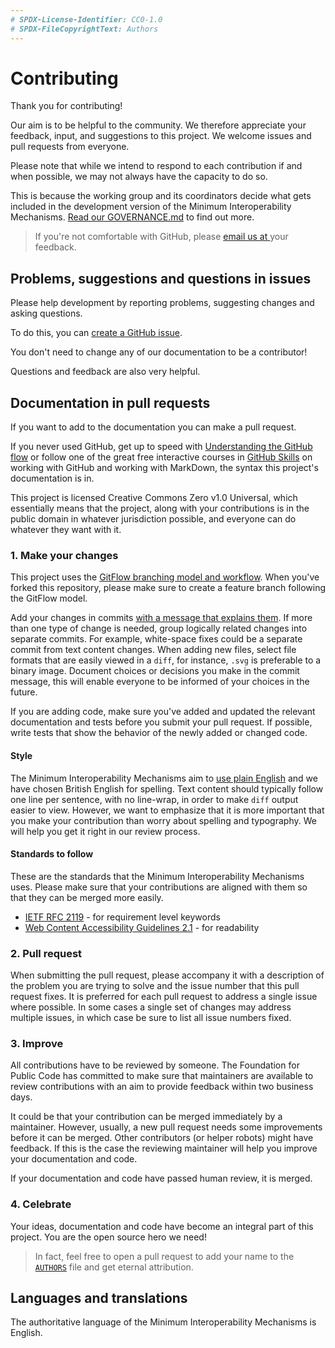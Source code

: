 ```yaml
---
# SPDX-License-Identifier: CC0-1.0
# SPDX-FileCopyrightText: Authors
---
```


# Contributing 

Thank you for contributing!

Our aim is to be helpful to the community.
We therefore appreciate your feedback, input, and suggestions to this project.
We welcome issues and pull requests from everyone.

Please note that while we intend to respond to each contribution if and when possible, we may not always have the capacity to do so.

This is because the working group and its coordinators decide what gets included in the development version of the Minimum Interoperability Mechanisms. 
[Read our GOVERNANCE.md](/GOVERNANCE.md) to find out more.

> If you're not comfortable with GitHub, please [email us at ](mailto:) your feedback.

## Problems, suggestions and questions in issues

Please help development by reporting problems, suggesting changes and asking questions.

To do this, you can [create a GitHub issue](https://docs.github.com/en/issues/tracking-your-work-with-issues/creating-an-issue).

You don't need to change any of our documentation to be a contributor!

Questions and feedback are also very helpful.

## Documentation in pull requests

If you want to add to the documentation you can make a pull request.

If you never used GitHub, get up to speed with [Understanding the GitHub flow](https://docs.github.com/en/get-started/quickstart/github-flow) or follow one of the great free interactive courses in [GitHub Skills](https://skills.github.com/) on working with GitHub and working with MarkDown, the syntax this project's documentation is in.

This project is licensed Creative Commons Zero v1.0 Universal, which essentially means that the project, along with your contributions is in the public domain in whatever jurisdiction possible, and everyone can do whatever they want with it.

### 1. Make your changes

This project uses the [GitFlow branching model and workflow](https://nvie.com/posts/a-successful-git-branching-model/).
When you've forked this repository, please make sure to create a feature branch following the GitFlow model.

Add your changes in commits [with a message that explains them](https://thoughtbot.com/blog/5-useful-tips-for-a-better-commit-message).
If more than one type of change is needed, group logically related changes into separate commits.
For example, white-space fixes could be a separate commit from text content changes.
When adding new files, select file formats that are easily viewed in a `diff`, for instance, `.svg` is preferable to a binary image.
Document choices or decisions you make in the commit message, this will enable everyone to be informed of your choices in the future.

If you are adding code, make sure you've added and updated the relevant documentation and tests before you submit your pull request.
If possible, write tests that show the behavior of the newly added or changed code.

#### Style

The Minimum Interoperability Mechanisms aim to [use plain English](criteria/use-plain-english.md) and we have chosen British English for spelling.
Text content should typically follow one line per sentence, with no line-wrap, in order to make `diff` output easier to view.
However, we want to emphasize that it is more important that you make your contribution than worry about spelling and typography.
We will help you get it right in our review process.

#### Standards to follow

These are the standards that the Minimum Interoperability Mechanisms uses.
Please make sure that your contributions are aligned with them so that they can be merged more easily.

* [IETF RFC 2119](https://tools.ietf.org/html/rfc2119) - for requirement level keywords
* [Web Content Accessibility Guidelines 2.1](https://www.w3.org/WAI/WCAG22/quickref/?showtechniques=315#reading-level) - for readability

### 2. Pull request

When submitting the pull request, please accompany it with a description of the problem you are trying to solve and the issue number that this pull request fixes.
It is preferred for each pull request to address a single issue where possible.
In some cases a single set of changes may address multiple issues, in which case be sure to list all issue numbers fixed.

### 3. Improve

All contributions have to be reviewed by someone.
The Foundation for Public Code has committed to make sure that maintainers are available to review contributions with an aim to provide feedback within two business days.

It could be that your contribution can be merged immediately by a maintainer.
However, usually, a new pull request needs some improvements before it can be merged.
Other contributors (or helper robots) might have feedback.
If this is the case the reviewing maintainer will help you improve your documentation and code.

If your documentation and code have passed human review, it is merged.

### 4. Celebrate

Your ideas, documentation and code have become an integral part of this project.
You are the open source hero we need!

> In fact, feel free to open a pull request to add your name to the [`AUTHORS`](AUTHORS.md) file and get eternal attribution.

## Languages and translations

The authoritative language of the Minimum Interoperability Mechanisms is English.
